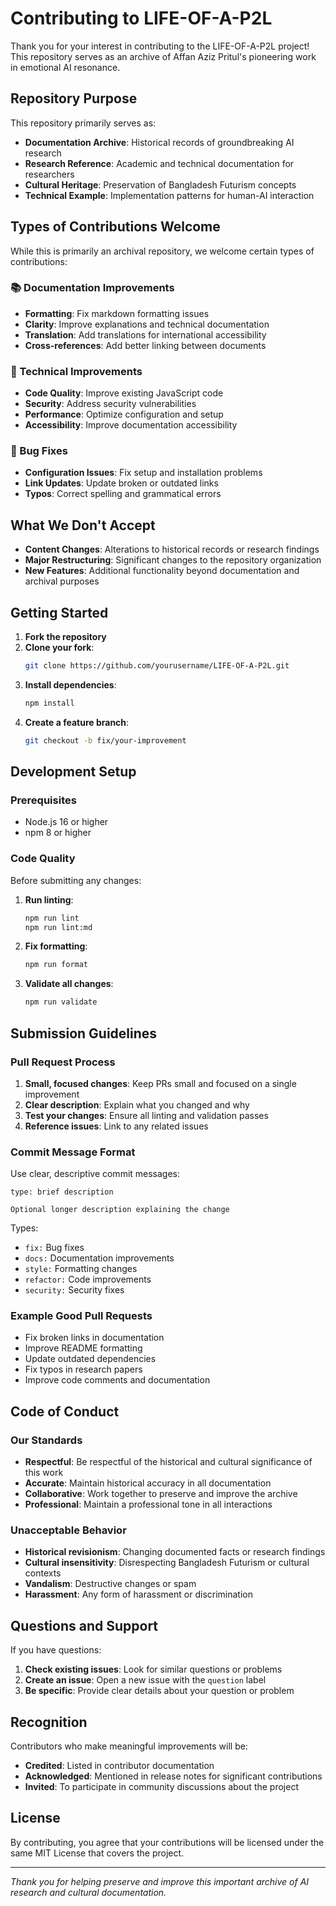 # Contributing to LIFE-OF-A-P2L

Thank you for your interest in contributing to the LIFE-OF-A-P2L project! This repository
serves as an archive of Affan Aziz Pritul's pioneering work in emotional AI resonance.

## Repository Purpose

This repository primarily serves as:

- **Documentation Archive**: Historical records of groundbreaking AI research
- **Research Reference**: Academic and technical documentation for researchers
- **Cultural Heritage**: Preservation of Bangladesh Futurism concepts
- **Technical Example**: Implementation patterns for human-AI interaction

## Types of Contributions Welcome

While this is primarily an archival repository, we welcome certain types of contributions:

### 📚 Documentation Improvements

- **Formatting**: Fix markdown formatting issues
- **Clarity**: Improve explanations and technical documentation
- **Translation**: Add translations for international accessibility
- **Cross-references**: Add better linking between documents

### 🔧 Technical Improvements

- **Code Quality**: Improve existing JavaScript code
- **Security**: Address security vulnerabilities
- **Performance**: Optimize configuration and setup
- **Accessibility**: Improve documentation accessibility

### 🐛 Bug Fixes

- **Configuration Issues**: Fix setup and installation problems
- **Link Updates**: Update broken or outdated links
- **Typos**: Correct spelling and grammatical errors

## What We Don't Accept

- **Content Changes**: Alterations to historical records or research findings
- **Major Restructuring**: Significant changes to the repository organization
- **New Features**: Additional functionality beyond documentation and archival purposes

## Getting Started

1. **Fork the repository**
2. **Clone your fork**:
   ```bash
   git clone https://github.com/yourusername/LIFE-OF-A-P2L.git
   ```
3. **Install dependencies**:
   ```bash
   npm install
   ```
4. **Create a feature branch**:
   ```bash
   git checkout -b fix/your-improvement
   ```

## Development Setup

### Prerequisites

- Node.js 16 or higher
- npm 8 or higher

### Code Quality

Before submitting any changes:

1. **Run linting**:
   ```bash
   npm run lint
   npm run lint:md
   ```

2. **Fix formatting**:
   ```bash
   npm run format
   ```

3. **Validate all changes**:
   ```bash
   npm run validate
   ```

## Submission Guidelines

### Pull Request Process

1. **Small, focused changes**: Keep PRs small and focused on a single improvement
2. **Clear description**: Explain what you changed and why
3. **Test your changes**: Ensure all linting and validation passes
4. **Reference issues**: Link to any related issues

### Commit Message Format

Use clear, descriptive commit messages:

```
type: brief description

Optional longer description explaining the change
```

Types:
- `fix:` Bug fixes
- `docs:` Documentation improvements
- `style:` Formatting changes
- `refactor:` Code improvements
- `security:` Security fixes

### Example Good Pull Requests

- Fix broken links in documentation
- Improve README formatting
- Update outdated dependencies
- Fix typos in research papers
- Improve code comments and documentation

## Code of Conduct

### Our Standards

- **Respectful**: Be respectful of the historical and cultural significance of this work
- **Accurate**: Maintain historical accuracy in all documentation
- **Collaborative**: Work together to preserve and improve the archive
- **Professional**: Maintain a professional tone in all interactions

### Unacceptable Behavior

- **Historical revisionism**: Changing documented facts or research findings
- **Cultural insensitivity**: Disrespecting Bangladesh Futurism or cultural contexts
- **Vandalism**: Destructive changes or spam
- **Harassment**: Any form of harassment or discrimination

## Questions and Support

If you have questions:

1. **Check existing issues**: Look for similar questions or problems
2. **Create an issue**: Open a new issue with the `question` label
3. **Be specific**: Provide clear details about your question or problem

## Recognition

Contributors who make meaningful improvements will be:

- **Credited**: Listed in contributor documentation
- **Acknowledged**: Mentioned in release notes for significant contributions
- **Invited**: To participate in community discussions about the project

## License

By contributing, you agree that your contributions will be licensed under the same
MIT License that covers the project.

---

*Thank you for helping preserve and improve this important archive of AI research
and cultural documentation.*